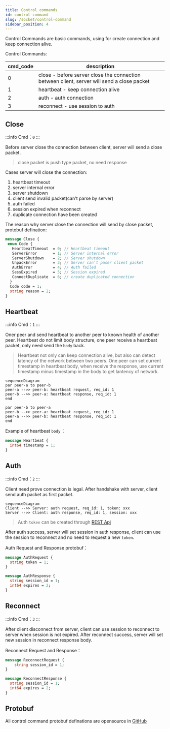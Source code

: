 ```yaml
---
title: Control commands
id: control-command
slug: /socket/control-command
sidebar_position: 4
---
```


Control Commands are basic commands, using for create connection and keep connection alive.

Control Commands:

| cmd_code | description                                                                                |
| -------- | ------------------------------------------------------------------------------------------ |
| 0        | close - before server close the connection between client, server will send a close packet |
| 1        | heartbeat - keep connection alive                                                          |
| 2        | auth - auth connection                                                                     |
| 3        | reconnect - use session to auth                                                            |

## Close

:::info
Cmd：`0`
:::

Before server close the connection between client, server will send a close packet.

> close packet is push type packet, no need response

Cases server will close the connection:

1. heartbeat timeout
2. server internal error
3. server shutdown
4. client send invalid packet(can't parse by server)
5. auth failed
6. session expired when reconnect
7. duplicate connection have been created

The reason why server close the connection will send by close packet, protobuf defination:

```protobuf
message Close {
 enum Code {
   HeartbeatTimeout  = 0; // Heartbeat timeout
   ServerError       = 1; // Server internal error
   ServerShutdown    = 2; // Server shutdown
   UnpackError       = 3; // Server can't paser client packet
   AuthError         = 4; // Auth failed
   SessExpired       = 5; // Session expired
   ConnectDuplicate  = 6; // create duplicated connection
  }
  Code code = 1;
  string reason = 2;
}
```

## Heartbeat

:::info
Cmd：`1`
:::

Oner peer and send heartbeat to another peer to known health of another peer. Heartbeat do not limit body structure, one peer receive a heartbeat packet, only need send the `body` back.

> Heartbeat not only can keep connection alive, but also can detect latency of the network between two peers. One peer can set current timestamp in heartbeat body, when receive the response, use current timestamp minus timestamp in the body to get lantency of network.

```mermaid
sequenceDiagram
par peer-a to peer-b
peer-a -->> peer-b: heartbeat request, req_id: 1
peer-b -->> peer-a: heartbeat response, req_id: 1
end

par peer-b to peer-a
peer-b -->> peer-a: heartbeat request, req_id: 1
peer-a -->> peer-b: heartbeat response, req_id: 1
end
```

Example of heartbeat `body` ：

```protobuf
message Heartbeat {
  int64 timestamp = 1;
}
```

## Auth

:::info
Cmd：`2`
:::

Client need prove connection is legal. After handshake with server, client send auth packet as first packet.

```mermaid
sequenceDiagram
Client -->> Server: auth request, req_id: 1, token: xxx
Server -->> Client: auth response, req_id: 1, session: xxx

```

> Auth `token` can be created through [REST Api](./socket-token-api)

After auth success, server will set session in auth response, client can use the session to reconnect and no need to request a new `token`.

Auth Request and Response protobuf：

```protobuf
message AuthRequest {
  string token = 1;
}

message AuthResponse {
  string session_id = 1;
  int64 expires = 2;
}
```

## Reconnect

:::info
Cmd：`3`
:::

After client disconnect from server, client can use session to reconnect to server when session is not expired. After reconnect success, server will set new session in reconnect response body.

Reconnect Request and Response：

```protobuf
message ReconnectRequest {
    string session_id = 1;
}

message ReconnectResponse {
  string session_id = 1;
  int64 expires = 2;
}
```

## Protobuf

All control command protobuf definations are opensource in [GitHub](https://github.com/longbridgeapp/openapi-protobufs/blob/main/control/control.proto)
